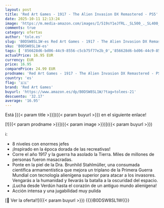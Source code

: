 ```yaml
---
layout: post
title: 'Red Art Games - 1917 - The Alien Invasion DX Remastered - PS5'
date: 2025-10-11 12:13:24
image: 'https://m.media-amazon.com/images/I/519sY1eJfRL._SL500_._SL400_.jpg'
comments: true
category: ofertas
author: 'tole.es'
slug: 'B0DSW8SL1W-es Red Art Games - 1917 - The Alien Invasion DX Remastered - PS5'
sku: 'B0DSW8SL1W-es'
tags: [ '856628d6-bd06-44c9-8556-c5cb75f77e2b_0','856628d6-bd06-44c9-8556-c5cb75f77e2b_2201','856628d6-bd06-44c9-8556-c5cb75f77e2b_3601','Arborist Merchandising Root','Hardware y juegos para PlayStation 5','Juegos para PlayStation 5','Preventa de Videojuegos','Self Service','Special Features Stores','Videojuegos','Videojuegos más esperados','ps5','red art games','🇪🇸', ]
actualPrice: 16.95 EUR
currency: EUR
price: 16.95
comparePrice: 24.99 EUR
prodname: 'Red Art Games - 1917 - The Alien Invasion DX Remastered - PS5'
country: 'es'
flag: '🇪🇸'
brand: 'Red Art Games'
buyurl: 'https://www.amazon.es/dp/B0DSW8SL1W/?tag=tolees-21'
descuento: '32.17'
average: '16.95'
---
```


Está [{{< param title >}}]({{< param buyurl >}}) en el siguiente enlace!

[![{{< param prodname >}}]({{< param image >}})]({{< param buyurl >}})

ℹ️:

- 8 niveles con enormes jefes
- ¡Inspirado en la época dorada de las recreativas!
- Corre el año 1917 y la guerra ha asolado la Tierra. Miles de millones de personas fueron masacradas.
- Ponte en la piel de la Dra. Brunhild Stahlmüller, una consumada científica armamentística que mejora un triplano de la Primera Guerra Mundial con tecnología alienígena superior para atacar a los invasores. Vengarás a la humanidad y llevarás la batalla a la oscuridad del espacio.
- ¡Lucha desde Verdún hasta el corazón de un antiguo mundo alienígena!
- Acción intensa y una jugabilidad muy pulida

[🛒 Ver la oferta!!]({{< param buyurl >}})
{{<world>}}B0DSW8SL1W{{</world>}}
